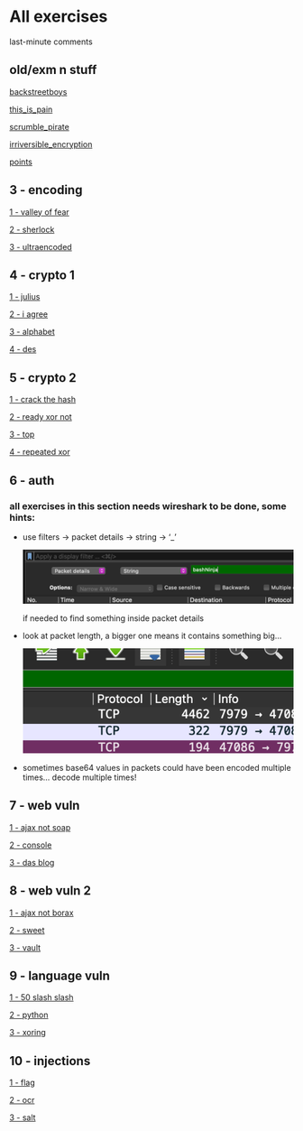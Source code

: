 # All exercises

last-minute comments

## old/exm n stuff

[backstreetboys](All%20exercises%201395d651afc2805d9b52dbae7740dad4/backstreetboys%2013f5d651afc2803785b2d0a33c5e1355.md)

[this_is_pain](All%20exercises%201395d651afc2805d9b52dbae7740dad4/this_is_pain%2013f5d651afc280339132e48c73b2900c.md)

[scrumble_pirate](All%20exercises%201395d651afc2805d9b52dbae7740dad4/scrumble_pirate%2013f5d651afc280369c42d5c9ba56300b.md)

[irriversible_encryption](All%20exercises%201395d651afc2805d9b52dbae7740dad4/irriversible_encryption%2013f5d651afc28080b3b4fa2bacfd325a.md)

[points](All%20exercises%201395d651afc2805d9b52dbae7740dad4/points%2013f5d651afc2807885e8e082c1b948ea.md)

## 3 - encoding

[1 - valley of fear](All%20exercises%201395d651afc2805d9b52dbae7740dad4/1%20-%20valley%20of%20fear%201395d651afc280e691b9d14a2b1e4973.md)

[2 - sherlock](All%20exercises%201395d651afc2805d9b52dbae7740dad4/2%20-%20sherlock%201395d651afc280458e86d7928b65fee6.md)

[3 - ultraencoded](All%20exercises%201395d651afc2805d9b52dbae7740dad4/3%20-%20ultraencoded%201395d651afc280258a03fc9c3544dd11.md)

## 4 - crypto 1

[1 - julius](All%20exercises%201395d651afc2805d9b52dbae7740dad4/1%20-%20julius%201395d651afc280a4bc7ceec63fa166ff.md)

[2 - i agree](All%20exercises%201395d651afc2805d9b52dbae7740dad4/2%20-%20i%20agree%201395d651afc2806ca8e3e40408cfbc04.md)

[3 - alphabet](All%20exercises%201395d651afc2805d9b52dbae7740dad4/3%20-%20alphabet%201395d651afc2808a87fadd99470f811c.md)

[4 - des](All%20exercises%201395d651afc2805d9b52dbae7740dad4/4%20-%20des%201395d651afc280b1b0f3ee8bc04640bd.md)

## 5 - crypto 2

[1 - crack the hash](All%20exercises%201395d651afc2805d9b52dbae7740dad4/1%20-%20crack%20the%20hash%2013c5d651afc28013a6adf6851450dd93.md)

[2 - ready xor not](All%20exercises%201395d651afc2805d9b52dbae7740dad4/2%20-%20ready%20xor%20not%2013c5d651afc280ee84caf14dae0d7198.md)

[3 - top](All%20exercises%201395d651afc2805d9b52dbae7740dad4/3%20-%20top%2013c5d651afc280b794fafae991047f3a.md)

[4 - repeated xor](All%20exercises%201395d651afc2805d9b52dbae7740dad4/4%20-%20repeated%20xor%2013c5d651afc2809fa967d31987666325.md)

## 6 - auth

### all exercises in this section needs wireshark to be done, some hints:

- use filters → packet details → string → ‘_’
    
    ![image.png](All%20exercises%201395d651afc2805d9b52dbae7740dad4/image.png)
    
    if needed to find something inside packet details
    
- look at packet length, a bigger one means it contains something big…
    
    ![image.png](All%20exercises%201395d651afc2805d9b52dbae7740dad4/image%201.png)
    
- sometimes base64 values in packets could have been encoded multiple times… decode multiple times!

## 7 - web vuln

[1 - ajax not soap](All%20exercises%201395d651afc2805d9b52dbae7740dad4/1%20-%20ajax%20not%20soap%2013d5d651afc28018a567f2ec8accd20e.md)

[2 - console](All%20exercises%201395d651afc2805d9b52dbae7740dad4/2%20-%20console%2013d5d651afc280588cf5f0b17fac62aa.md)

[3 - das blog](All%20exercises%201395d651afc2805d9b52dbae7740dad4/3%20-%20das%20blog%2013d5d651afc280f39745ea2f7d6339cd.md)

## 8 - web vuln 2

[1 - ajax not borax](All%20exercises%201395d651afc2805d9b52dbae7740dad4/1%20-%20ajax%20not%20borax%2013d5d651afc280ecb823dd426beee96a.md)

[2 - sweet](All%20exercises%201395d651afc2805d9b52dbae7740dad4/2%20-%20sweet%2013d5d651afc280d3a9f8e356ac40e9c0.md)

[3 - vault](All%20exercises%201395d651afc2805d9b52dbae7740dad4/3%20-%20vault%2013d5d651afc2809eb5d2ce1e9ef93b4b.md)

## 9 - language vuln

[1 - 50 slash slash](All%20exercises%201395d651afc2805d9b52dbae7740dad4/1%20-%2050%20slash%20slash%2013d5d651afc280e3ab5af07854948889.md)

[2 - python](All%20exercises%201395d651afc2805d9b52dbae7740dad4/2%20-%20python%2013d5d651afc280acb597d61a481a6804.md)

[3 - xoring](All%20exercises%201395d651afc2805d9b52dbae7740dad4/3%20-%20xoring%2013d5d651afc28031a3ddcd9b65e24f11.md)

## 10 - injections

[1 - flag](All%20exercises%201395d651afc2805d9b52dbae7740dad4/1%20-%20flag%2013d5d651afc28099930ccfe0670cfae3.md)

[2 - ocr](All%20exercises%201395d651afc2805d9b52dbae7740dad4/2%20-%20ocr%2013d5d651afc2806fa4bafb0814787fe7.md)

[3 - salt](All%20exercises%201395d651afc2805d9b52dbae7740dad4/3%20-%20salt%2013e5d651afc280fcb6d3dae14ca48ffa.md)